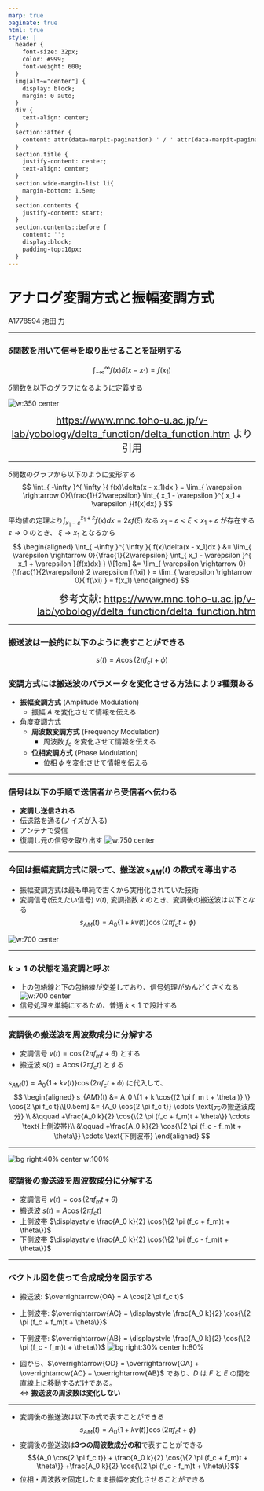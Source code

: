 ```yaml
---
marp: true
paginate: true
html: true
style: |
  header {
    font-size: 32px;
    color: #999;
    font-weight: 600;
  }
  img[alt~="center"] {
    display: block;
    margin: 0 auto;
  }
  div {
    text-align: center;
  }
  section::after {
    content: attr(data-marpit-pagination) ' / ' attr(data-marpit-pagination-total) ' ページ';
  }
  section.title {
    justify-content: center;
    text-align: center;
  }
  section.wide-margin-list li{
    margin-bottom: 1.5em;
  }
  section.contents {
    justify-content: start;
  }
  section.contents::before {
    content: '';
    display:block;
    padding-top:10px;
  }
---
```

<!--
class: title
_paginate: false
-->

# アナログ変調方式と振幅変調方式

A1778594 池田 力

---
<!--
_header: 前回の宿題
footer: 振幅変調方式とアナログ変調方式
class: contents
-->
### $\delta$関数を用いて信号を取り出せることを証明する

$$\int_{ -\infty }^{ \infty }{ f(x)\delta(x - x_1) } = f(x_1)$$

$\delta$関数を以下のグラフになるように定義する

![w:350 center](./デルタ関数.png)
<div style="text-align: center; font-size: 20px"><a href="https://www.mnc.toho-u.ac.jp/v-lab/yobology/delta_function/delta_function.htm">https://www.mnc.toho-u.ac.jp/v-lab/yobology/delta_function/delta_function.htm</a> より引用</div>

---
<!--
_header: 前回の宿題
-->
$\delta$関数のグラフから以下のように変形する
$$
\int_{ -\infty }^{ \infty }{ f(x)\delta(x - x_1)dx } = \lim_{ \varepsilon \rightarrow 0}{\frac{1}{2\varepsilon} \int_{ x_1 - \varepsilon }^{ x_1 + \varepsilon }{f(x)dx} }
$$

平均値の定理より$\displaystyle \int_{ x_1 - \varepsilon }^{ x_1 + \varepsilon }{ f(x)dx } = 2 \varepsilon f(\xi)$ なる $x_1 - \varepsilon < \xi < x_1 + \varepsilon$ が存在する
$\varepsilon → 0$ のとき、 $\xi → x_1$ となるから
$$
\begin{aligned}
\int_{ -\infty }^{ \infty }{ f(x)\delta(x - x_1)dx } &= \lim_{ \varepsilon \rightarrow 0}{\frac{1}{2\varepsilon} \int_{ x_1 - \varepsilon }^{ x_1 + \varepsilon }{f(x)dx} } \\[1em]
&= \lim_{ \varepsilon \rightarrow 0}{\frac{1}{2\varepsilon} 2 \varepsilon f(\xi) }
= \lim_{ \varepsilon \rightarrow 0}{ f(\xi) }
= f(x_1)
\end{aligned}
$$
<div style="text-align: right; font-size: 20px">参考文献: <a href="https://www.mnc.toho-u.ac.jp/v-lab/yobology/delta_function/delta_function.htm">https://www.mnc.toho-u.ac.jp/v-lab/yobology/delta_function/delta_function.htm</a></div>

---
<!--
_header: アナログ変調方式
-->

### 搬送波は一般的に以下のように表すことができる
$$
s(t) = A \cos(2 \pi f_c t + \phi)
$$

### 変調方式には搬送波のパラメータを変化させる方法により3種類ある
  - **振幅変調方式** (Amplitude Modulation)
     - 振幅 $A$ を変化させて情報を伝える
  - 角度変調方式
     - **周波数変調方式** (Frequency Modulation)
        - 周波数 $f_c$ を変化させて情報を伝える
     - **位相変調方式** (Phase Modulation)
        - 位相 $\phi$ を変化させて情報を伝える

---
<!--
_header: アナログ変調方式
-->
### 信号は以下の手順で送信者から受信者へ伝わる
- **変調し送信される**
- 伝送路を通る(ノイズが入る)
- アンテナで受信
- 復調し元の信号を取り出す
![w:750 center](変調と復調.jpg)

---
<!--
_header: 振幅変調方式
-->

### 今回は振幅変調方式に限って、搬送波 $s_{AM}(t)$ の数式を導出する
- 振幅変調方式は最も単純で古くから実用化されていた技術
- 変調信号(伝えたい信号) $v(t)$, 変調指数 $k$ のとき、変調後の搬送波は以下となる
  $$ s_{AM}(t) = A_0 \{1 + k v(t)\} \cos{(2 \pi f_c t + \phi)}$$

![w:700 center](./変調.jpg)

---
<!--
_header: 振幅変調方式
-->

### $k > 1$ の状態を過変調と呼ぶ
- 上の包絡線と下の包絡線が交差しており、信号処理がめんどくさくなる
  ![w:700 center](./過変調.jpg)
- 信号処理を単純にするため、普通 $k < 1$ で設計する

---
<!--
_header: 振幅変調方式: スペクトル上の関係とベクトル図
-->

### 変調後の搬送波を周波数成分に分解する
- 変調信号 $v(t) = \cos{(2 \pi f_m t + \theta)}$ とする
- 搬送波 $s(t) = A \cos(2 \pi f_c t)$ とする

$s_{AM}(t) = A_0 \{1 + k v(t)\} \cos{(2 \pi f_c t + \phi)}$ に代入して、
$$
\begin{aligned}
s_{AM}(t) &= A_0 \{1 + k \cos{(2 \pi f_m t + \theta )} \} \cos{2 \pi f_c t}\\[0.5em]
&= {A_0 \cos{2 \pi f_c t}} \cdots \text{元の搬送波成分} \\
&\qquad +\frac{A_0 k}{2} \cos{\{2 \pi (f_c + f_m)t + \theta\}} \cdots \text{上側波帯}\\
&\qquad +\frac{A_0 k}{2} \cos{\{2 \pi (f_c - f_m)t + \theta\}} \cdots \text{下側波帯}
\end{aligned}
$$

---
<!--
_header: 振幅変調方式: スペクトル上の関係
_class: contents wide-margin-list
-->
![bg right:40% center w:100%](./スペクトル.jpg)

### 変調後の搬送波を周波数成分に分解する
- 変調信号 $v(t) = \cos{(2 \pi f_m t + \theta)}$
- 搬送波 $s(t) = A \cos(2 \pi f_c t)$
- 上側波帯 $\displaystyle \frac{A_0 k}{2} \cos{\{2 \pi (f_c + f_m)t + \theta\}}$
- 下側波帯 $\displaystyle \frac{A_0 k}{2} \cos{\{2 \pi (f_c - f_m)t + \theta\}}$

---
<!--
_header: 振幅変調方式: ベクトル図
_class: wide-margin-list contents
-->

### ベクトル図を使って合成成分を図示する
- 搬送波: $\overrightarrow{OA} = A \cos(2 \pi f_c t)$
- 上側波帯: $\overrightarrow{AC} = \displaystyle \frac{A_0 k}{2} \cos{\{2 \pi (f_c + f_m)t + \theta\}}$
- 下側波帯: $\overrightarrow{AB} = \displaystyle \frac{A_0 k}{2} \cos{\{2 \pi (f_c - f_m)t + \theta\}}$
![bg right:30% center h:80%](./ベクトル図.jpg)

- 図から、$\overrightarrow{OD} = \overrightarrow{OA} + \overrightarrow{AC} + \overrightarrow{AB}$ であり、$D$ は $F$ と $E$ の間を直線上に移動するだけである。 <br>$\Leftrightarrow$ **搬送波の周波数は変化しない**

---
<!--
_header: まとめ
-->

- 変調後の搬送波は以下の式で表すことができる
  $$ s_{AM}(t) = A_0 \{1 + k v(t)\} \cos{(2 \pi f_c t + \phi)}$$
- 変調後の搬送波は**3つの周波数成分の和**で表すことができる
  $${A_0 \cos{2 \pi f_c t}} + \frac{A_0 k}{2} \cos{\{2 \pi (f_c + f_m)t + \theta\}} +\frac{A_0 k}{2} \cos{\{2 \pi (f_c - f_m)t + \theta\}}$$
- 位相・周波数を固定したまま振幅を変化させることができる
